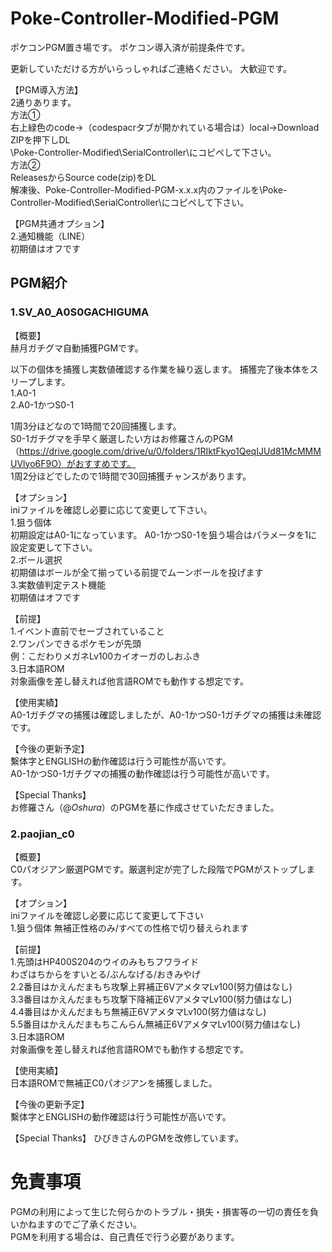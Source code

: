 # Poke-Controller-Modified-PGM
ポケコンPGM置き場です。
ポケコン導入済が前提条件です。

更新していただける方がいらっしゃればご連絡ください。
大歓迎です。

【PGM導入方法】
<br>
2通りあります。
<br>
方法①
<br>
右上緑色のcode→（codespacrタブが開かれている場合は）local→Download ZIPを押下しDL
<br>
\Poke-Controller-Modified\SerialController\にコピペして下さい。
<br>
方法②
<br>
ReleasesからSource code(zip)をDL
<br>
解凍後、Poke-Controller-Modified-PGM-x.x.x内のファイルを\Poke-Controller-Modified\SerialController\にコピペして下さい。

【PGM共通オプション】
<br>
2.通知機能（LINE）
<br>
初期値はオフです

## PGM紹介
### 1.SV_A0_A0S0GACHIGUMA
【概要】
<br>
赫月ガチグマ自動捕獲PGMです。

以下の個体を捕獲し実数値確認する作業を繰り返します。
捕獲完了後本体をスリープします。
<br>
1.A0-1
<br>
2.A0-1かつS0-1

1周3分ほどなので1時間で20回捕獲します。
<br>
S0-1ガチグマを手早く厳選したい方はお修羅さんのPGM（https://drive.google.com/drive/u/0/folders/1RIktFkyo1QeqIJUd81McMMMUVlyo6F9O）がおすすめです。
<br>
1周2分ほどでしたので1時間で30回捕獲チャンスがあります。

【オプション】
<br>
iniファイルを確認し必要に応じて変更して下さい。
<br>
1.狙う個体
<br>
初期設定はA0-1になっています。
A0-1かつS0-1を狙う場合はパラメータを1に設定変更して下さい。
<br>
2.ボール選択
<br>
初期値はボールが全て揃っている前提でムーンボールを投げます
<br>
3.実数値判定テスト機能
<br>
初期値はオフです



【前提】
<br>
1.イベント直前でセーブされていること
<br>
2.ワンパンできるポケモンが先頭
<br>
例：こだわりメガネLv100カイオーガのしおふき
<br>
3.日本語ROM
<br>
対象画像を差し替えれば他言語ROMでも動作する想定です。

【使用実績】
<br>
A0-1ガチグマの捕獲は確認しましたが、A0-1かつS0-1ガチグマの捕獲は未確認です。

【今後の更新予定】
<br>
繫体字とENGLISHの動作確認は行う可能性が高いです。
<br>
A0-1かつS0-1ガチグマの捕獲の動作確認は行う可能性が高いです。

【Special Thanks】
<br>
お修羅さん（@_Oshura_）のPGMを基に作成させていただきました。

### 2.paojian_c0
【概要】
<br>
C0パオジアン厳選PGMです。厳選判定が完了した段階でPGMがストップします。

【オプション】
<br>
iniファイルを確認し必要に応じて変更して下さい
<br>
1.狙う個体
無補正性格のみ/すべての性格で切り替えられます

【前提】
<br>
1.先頭はHP400S204のウイのみもちフワライド
<br>
わざはちからをすいとる/ぶんなげる/おきみやげ
<br>
2.2番目はかえんだまもち攻撃上昇補正6VアメタマLv100(努力値はなし)
<br>
3.3番目はかえんだまもち攻撃下降補正6VアメタマLv100(努力値はなし)
<br>
4.4番目はかえんだまもち無補正6VアメタマLv100(努力値はなし)
<br>
5.5番目はかえんだまもちこんらん無補正6VアメタマLv100(努力値はなし)
<br>
3.日本語ROM
<br>
対象画像を差し替えれば他言語ROMでも動作する想定です。

【使用実績】
<br>
日本語ROMで無補正C0パオジアンを捕獲しました。

【今後の更新予定】
<br>
繫体字とENGLISHの動作確認は行う可能性が高いです。

【Special Thanks】
ひびきさんのPGMを改修しています。

# 免責事項
PGMの利用によって生じた何らかのトラブル・損失・損害等の一切の責任を負いかねますのでご了承ください。
<br>
PGMを利用する場合は、自己責任で行う必要があります。
